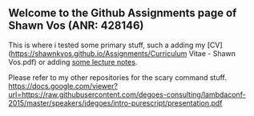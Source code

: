 ## Welcome to the Github Assignments page of Shawn Vos (ANR: 428146)

This is where i tested some primary stuff, such a adding my [CV](https://shawnkvos.github.io/Assignments/Curriculum Vitae - Shawn Vos.pdf) or adding [some lecture notes](https://shawnkvos.github.io/Assignments/markdown_github.html).

Please refer to my other repositories for the scary command stuff.
https://docs.google.com/viewer?url=https://raw.githubusercontent.com/degoes-consulting/lambdaconf-2015/master/speakers/jdegoes/intro-purescript/presentation.pdf
